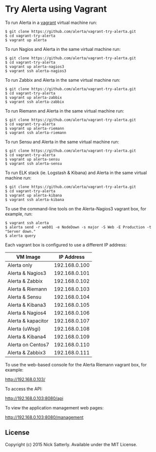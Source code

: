 Try Alerta using Vagrant
========================

To run Alerta in a [vagrant](https://www.vagrantup.com/) virtual machine run:

```
$ git clone https://github.com/alerta/vagrant-try-alerta.git
$ cd vagrant-try-alerta
$ vagrant up alerta
```

To run Nagios and Alerta in the same virtual machine run:
```
$ git clone https://github.com/alerta/vagrant-try-alerta.git
$ cd vagrant-try-alerta
$ vagrant up alerta-nagios3
$ vagrant ssh alerta-nagios3
```

To run Zabbix and Alerta in the same virtual machine run:
```
$ git clone https://github.com/alerta/vagrant-try-alerta.git
$ cd vagrant-try-alerta
$ vagrant up alerta-zabbix
$ vagrant ssh alerta-zabbix
```

To run Riemann and Alerta in the same virtual machine run:
```
$ git clone https://github.com/alerta/vagrant-try-alerta.git
$ cd vagrant-try-alerta
$ vagrant up alerta-riemann
$ vagrant ssh alerta-riemann
```

To run Sensu and Alerta in the same virtual machine run:
```
$ git clone https://github.com/alerta/vagrant-try-alerta.git
$ cd vagrant-try-alerta
$ vagrant up alerta-sensu
$ vagrant ssh alerta-sensu
```

To run ELK stack (ie. Logstash & Kibana) and Alerta in the same virtual machine run:
```
$ git clone https://github.com/alerta/vagrant-try-alerta.git
$ cd vagrant-try-alerta
$ vagrant up alerta-kibana
$ vagrant ssh alerta-kibana
```

To use the command-line tools on the Alerta-Nagios3 vagrant box, for example, run:

```
$ vagrant ssh alerta
$ alerta send -r web01 -e NodeDown -s major -S Web -E Production -t "Server down."
$ alerta query
```

Each vagrant box is configured to use a different IP address:

| VM Image           | IP Address    |
|--------------------|---------------|
| Alerta only        | 192.168.0.100 |
| Alerta & Nagios3   | 192.168.0.101 |
| Alerta & Zabbix    | 192.168.0.102 |
| Alerta & Riemann   | 192.168.0.103 |
| Alerta & Sensu     | 192.168.0.104 |
| Alerta & Kibana3   | 192.168.0.105 |
| Alerta & Nagios4   | 192.168.0.106 |
| Alerta & kapacitor | 192.168.0.107 |
| Alerta (uWsgi)     | 192.168.0.108 |
| Alerta & Kibana4   | 192.168.0.109 |
| Alerta on Centos7  | 192.168.0.110 |
| Alerta & Zabbix3   | 192.168.0.111 |

To use the web-based console for the Alerta Riemann vagrant box, for example:

http://192.168.0.103/

To access the API:

http://192.168.0.103:8080/api

To view the application management web pages:

http://192.168.0.103:8080/management

License
-------

Copyright (c) 2015 Nick Satterly. Available under the MIT License.
